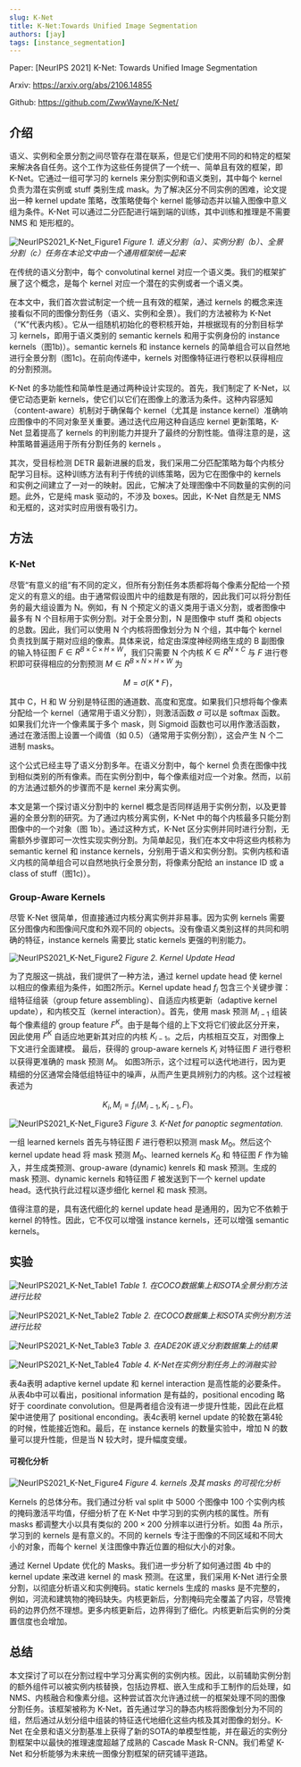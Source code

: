 ```yaml
---
slug: K-Net
title: K-Net:Towards Unified Image Segmentation
authors: [jay]
tags: [instance_segmentation]
---
```


Paper: [NeurIPS 2021] K-Net: Towards Unified Image Segmentation

Arxiv: https://arxiv.org/abs/2106.14855

Github: https://github.com/ZwwWayne/K-Net/

## 介绍
语义、实例和全景分割之间尽管存在潜在联系，但是它们使用不同的和特定的框架来解决各自任务。这个工作为这些任务提供了一个统一、简单且有效的框架，即 K-Net。它通过一组可学习的 kernels 来分割实例和语义类别，其中每个 kernel 负责为潜在实例或 stuff 类别生成 mask。为了解决区分不同实例的困难，论文提出一种 kernel update 策略，改策略使每个 kernel 能够动态并以输入图像中意义组为条件。K-Net 可以通过二分匹配进行端到端的训练，其中训练和推理是不需要 NMS 和 矩形框的。

<!-- truncate -->

![NeurIPS2021_K-Net_Figure1](./K-Net/NeurIPS2021_K-Net_Figure1.png)
*Figure 1. 语义分割（a）、实例分割（b）、全景分割（c）任务在本论文中由一个通用框架统一起来*

在传统的语义分割中，每个 convolutinal kernel 对应一个语义类。我们的框架扩展了这个概念，是每个 kernel 对应一个潜在的实例或者一个语义类。

在本文中，我们首次尝试制定一个统一且有效的框架，通过 kernels 的概念来连接看似不同的图像分割任务（语义、实例和全景）。我们的方法被称为 K-Net（“K”代表内核）。它从一组随机初始化的卷积核开始，并根据现有的分割目标学习 kernels，即用于语义类别的 semantic kernels 和用于实例身份的 instance kernels（图1b)）。semantic kernels 和 instance kernels 的简单组合可以自然地进行全景分割（图1c)。在前向传递中，kernels 对图像特征进行卷积以获得相应的分割预测。


K-Net 的多功能性和简单性是通过两种设计实现的。首先，我们制定了 K-Net，以便它动态更新 kernels，使它们以它们在图像上的激活为条件。这种内容感知（content-aware）机制对于确保每个 kernel（尤其是 instance kernel）准确响应图像中的不同对象至关重要。通过迭代应用这种自适应 kernel 更新策略，K-Net 显着提高了 kernels 的判别能力并提升了最终的分割性能。值得注意的是，这种策略普遍适用于所有分割任务的 kernels 。


其次，受目标检测 DETR 最新进展的启发，我们采用二分匹配策略为每个内核分配学习目标。这种训练方法有利于传统的训练策略，因为它在图像中的 kernels 和实例之间建立了一对一的映射。因此，它解决了处理图像中不同数量的实例的问题。此外，它是纯 mask 驱动的，不涉及 boxes。因此，K-Net 自然是无 NMS 和无框的，这对实时应用很有吸引力。

## 方法

### K-Net
尽管“有意义的组”有不同的定义，但所有分割任务本质都将每个像素分配给一个预定义的有意义的组。由于通常假设图片中的组数是有限的，因此我们可以将分割任务的最大组设置为 N。例如，有 N 个预定义的语义类用于语义分割，或者图像中最多有 N 个目标用于实例分割。对于全景分割，N 是图像中 stuff 类和 objects 的总数。因此，我们可以使用 N 个内核将图像划分为 N 个组，其中每个 kernel 负责找到属于期对应组的像素。具体来说，给定由深度神经网络生成的 B 副图像的输入特征图 $F \in R^{B \times C \times H \times W}$，我们只需要 N 个内核 $K \in R^{N \times C}$ 与 $F$ 进行卷积即可获得相应的分割预测 $M \in R^{B \times N \times H \times W}$ 为

$$
M = \sigma (K \ast F)，
$$

其中 C，H 和 W 分别是特征图的通道数、高度和宽度。如果我们只想将每个像素分配给一个 kernel（通常用于语义分割），则激活函数 $\sigma$ 可以是 softmax 函数。如果我们允许一个像素属于多个 mask，则 Sigmoid 函数也可以用作激活函数，通过在激活图上设置一个阈值（如 0.5）（通常用于实例分割），这会产生 N 个二进制 masks。

这个公式已经主导了语义分割多年。在语义分割中，每个 kernel 负责在图像中找到相似类别的所有像素。而在实例分割中，每个像素组对应一个对象。然而，以前的方法通过额外的步骤而不是 kernel 来分离实例。

本文是第一个探讨语义分割中的 kernel 概念是否同样适用于实例分割，以及更普遍的全景分割的研究。为了通过内核分离实例，K-Net 中的每个内核最多只能分割图像中的一个对象（图 1b）。通过这种方式，K-Net 区分实例并同时进行分割，无需额外步骤即可一次性实现实例分割。为简单起见，我们在本文中将这些内核称为 semantic kernel 和 instance kernels，分别用于语义和实例分割。实例内核和语义内核的简单组合可以自然地执行全景分割，将像素分配给 an instance ID 或 a class of stuff（图1c)）。

### Group-Aware Kernels

尽管 K-Net 很简单，但直接通过内核分离实例并非易事。因为实例 kernels 需要区分图像内和图像间尺度和外观不同的 objects。没有像语义类别这样的共同和明确的特征，instance kernels 需要比 static kernels 更强的判别能力。

<!-- {% asset_img NeurIPS2021_K-Net_Figure2.png Figure 2. Kernel Update Head%} -->
![NeurIPS2021_K-Net_Figure2](./K-Net/NeurIPS2021_K-Net_Figure2.png)
*Figure 2. Kernel Update Head*

为了克服这一挑战，我们提供了一种方法，通过 kernel update head 使 kernel 以相应的像素组为条件，如图2所示。Kernel update head $f_i$ 包含三个关键步骤：组特征组装（group feture assembling）、自适应内核更新（adaptive kernel update），和内核交互（kernel interaction）。首先，使用 mask 预测 $M_{i-1}$ 组装每个像素组的 group feature $F^K$。由于是每个组的上下文将它们彼此区分开来，因此使用 $F^K$ 自适应地更新其对应的内核 $K_{i-1}$。之后，内核相互交互，对图像上下文进行全面建模。 最后，获得的 group-aware kernels $K_i$ 对特征图 $F$ 进行卷积以获得更准确的 mask 预测 $M_i$。 如图3所示，这个过程可以迭代地进行，因为更精细的分区通常会降低组特征中的噪声，从而产生更具辨别力的内核。这个过程被表述为

$$
K_i, M_i = f_i(M_{i-1},K_{i-1},F)。
$$

<!-- {% asset_img NeurIPS2021_K-Net_Figure3.png Figure 3. K-Net for panoptic segmentation.%} -->
![NeurIPS2021_K-Net_Figure3](./K-Net/NeurIPS2021_K-Net_Figure3.png)
*Figure 3. K-Net for panoptic segmentation.*

一组 learned kernels 首先与特征图 $F$ 进行卷积以预测 mask $M_0$。然后这个 kernel update head 将 mask 预测 $M_0$、learned kernels $K_0$ 和 特征图 $F$ 作为输入，并生成类预测、group-aware (dynamic) kenrels 和 mask 预测。生成的 mask 预测、dynamic kernels 和特征图 $F$ 被发送到下一个 kernel update head。迭代执行此过程以逐步细化 kernel 和 mask 预测。

值得注意的是，具有迭代细化的 kernel update head 是通用的，因为它不依赖于 kernel 的特性。因此，它不仅可以增强 instance kernels，还可以增强 semantic kernels。


## 实验
<!-- {% asset_img NeurIPS2021_K-Net_Table1.png Table 1. 在COCO数据集上和SOTA全景分割方法进行比较%} -->
![NeurIPS2021_K-Net_Table1](./K-Net/NeurIPS2021_K-Net_Table1.png)
*Table 1. 在COCO数据集上和SOTA全景分割方法进行比较*

<!-- {% asset_img NeurIPS2021_K-Net_Table2.png Table 2. 在COCO数据集上和SOTA实例分割方法进行比较%} -->
![NeurIPS2021_K-Net_Table2](./K-Net/NeurIPS2021_K-Net_Table2.png)
*Table 2. 在COCO数据集上和SOTA实例分割方法进行比较*

<!-- {% asset_img NeurIPS2021_K-Net_Table3.png Table 3. 在ADE20K语义分割数据集上的结果%} -->
![NeurIPS2021_K-Net_Table3](./K-Net/NeurIPS2021_K-Net_Table3.png)
*Table 3. 在ADE20K语义分割数据集上的结果*

<!-- {% asset_img NeurIPS2021_K-Net_Table4.png Table 4. K-Net在实例分割任务上的消融实验%} -->
![NeurIPS2021_K-Net_Table4](./K-Net/NeurIPS2021_K-Net_Table4.png)
*Table 4. K-Net在实例分割任务上的消融实验*

表4a表明 adaptive kernel update 和 kernel interaction 是高性能的必要条件。从表4b中可以看出，positional information 是有益的，positional encoding 略好于 coordinate convolution。但是两者组合没有进一步提升性能，因此在此框架中进使用了 positional enconding。表4c表明 kernel update 的轮数在第4轮的时候，性能接近饱和。最后，在 instance kernels 的数量实验中，增加 N 的数量可以提升性能，但是当 N 较大时，提升幅度变缓。


#### 可视化分析

<!-- {% asset_img NeurIPS2021_K-Net_Figure4.png Figure 4. kernels 及其 masks 的可视化分析%} -->
![NeurIPS2021_K-Net_Figure4](./K-Net/NeurIPS2021_K-Net_Figure4.png)
*Figure 4. kernels 及其 masks 的可视化分析*

Kernels 的总体分布。我们通过分析 val split 中 5000 个图像中 100 个实例内核的掩码激活平均值，仔细分析了在 K-Net 中学习到的实例内核的属性。所有 masks 都调整大小以具有类似的 $200 \times 200$ 分辨率以进行分析。如图 4a 所示，学习到的 kernels 是有意义的。不同的 kernels 专注于图像的不同区域和不同大小的对象，而每个 kernel 关注图像中靠近位置的相似大小的对象。

通过 Kernel Update 优化的 Masks。我们进一步分析了如何通过图 4b 中的 kernel update 来改进 kernel 的 mask 预测。在这里，我们采用 K-Net 进行全景分割，以彻底分析语义和实例掩码。static kernels 生成的 masks 是不完整的，例如，河流和建筑物的掩码缺失。内核更新后，分割掩码完全覆盖了内容，尽管掩码的边界仍然不理想。更多内核更新后，边界得到了细化。内核更新后实例的分类置信度也会增加。

## 总结

本文探讨了可以在分割过程中学习分离实例的实例内核。因此，以前辅助实例分割的额外组件可以被实例内核替换，包括边界框、嵌入生成和手工制作的后处理，如 NMS、内核融合和像素分组。这种尝试首次允许通过统一的框架处理不同的图像分割任务。该框架被称为 K-Net，首先通过学习的静态内核将图像划分为不同的组，然后通过从划分组中组装的特征迭代地细化这些内核及其对图像的划分。K-Net 在全景和语义分割基准上获得了新的SOTA的单模型性能，并在最近的实例分割框架中以最快的推理速度超越了成熟的 Cascade Mask R-CNN。我们希望 K-Net 和分析能够为未来统一图像分割框架的研究铺平道路。